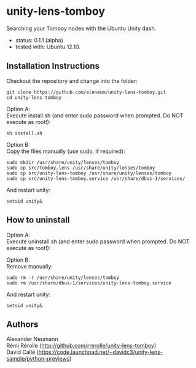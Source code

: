 unity-lens-tomboy
=================

Searching your Tomboy nodes with the Ubuntu Unity dash.

* status: 0.1.1 (alpha)
* tested with: Ubuntu 12.10.

Installation Instructions
-------------------------

Checkout the repository and change into the folder:

	git clone https://github.com/aleneum/unity-lens-tomboy.git
	cd unity-lens-tomboy

Option A:  
Execute install.sh (and enter sudo password when prompted. Do NOT execute as root!):

	sh install.sh

Option B:  
Copy the files manually (use sudo, if required):

	sudo mkdir /usr/share/unity/lenses/tomboy
	sudo cp src/tomboy.lens /usr/share/unity/lenses/tomboy
 	sudo cp src/unity-lens-tomboy /usr/share/unity/lenses/tomboy
 	sudo cp src/unity-lens-tomboy.service /usr/share/dbus-1/services/

And restart unity:

	setsid unity&

How to uninstall
----------------
Option A:  
Execute uninstall.sh (and enter sudo password when prompted. Do NOT execute as root!):

Option B:  
Remove manually:

	sudo rm -r /usr/share/unity/lenses/tomboy
	sudo rm /usr/share/dbus-1/services/unity-lens-tomboy.service

And restart unity:

	setsid unity&

Authors
-------
Alexander Neumann  
Rémi Rérolle (http://github.com/rrerolle/unity-lens-tomboy)  
David Callé (https://code.launchpad.net/~davidc3/unity-lens-sample/python-previews)
